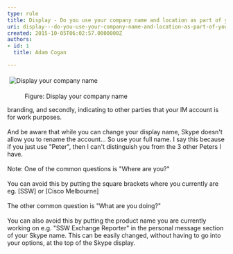 ```yaml
---
type: rule
title: Display - Do you use your company name and location as part of your display name?
uri: display---do-you-use-your-company-name-and-location-as-part-of-your-display-name
created: 2015-10-05T06:02:57.0000000Z
authors:
- id: 1
  title: Adam Cogan

---
```




<span class='intro'> <p class="ssw15-rteElement-GreyBox"><img src="/PublishingImages/display-your-company-name.jpg" alt="Display your company name" style="margin&#58;5px;" />&#160;</p><dd class="ssw15-rteElement-FigureNormal">​​Figure&#58; Display your company name<br></dd><p class="ssw15-rteElement-P"></p>branding, and secondly, indicating to other parties that your IM account is for work purposes.<div><br>And be aware that while you can change your display name, Skype doesn't allow you to rename the account... So use your full name. I say this because if you just use &quot;Peter&quot;, then I can't distinguish you from the 3 other Peters I have.</div><div><br>Note&#58; One of the common questions is &quot;Where are you?&quot;</div><div><br>You can avoid this by putting the square brackets where you currently are eg. [SSW] or [Cisco Melbourne]</div><div><br>The other common question is &quot;What are you doing?&quot;</div><div><br>You can also avoid this by putting the product name you are currently working on e.g. &quot;SSW Exchange Reporter&quot; in the personal message section of your Skype name. This can be easily changed, without having to go into your options, at the top of the Skype display.​<p class="ssw15-rteElement-P"><br></p></div> </span>




